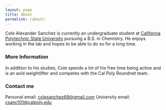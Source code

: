 ```yaml
---
layout: page
title: About
permalink: /about/
---
```


Cole Alexander Sanchez is currently an undergraduate student at [California Polytechnic State University](calpoly.edu) pursuing a B.S. in Chemistry. He enjoys working in the lab and hopes to be able to do so for a long time. 

### More Information

In addition to his studies, Cole spends a lot of his free time being active and is an avid weightlifter and competes with the Cal Poly Roundnet team.

### Contact me

Personal email: [colesanchez68@gmail.com](mailto:colesanchez68@gmail.com)
University email: [csanc101@calpoly.edu](mailto:csanc101@calpoly.edu)
